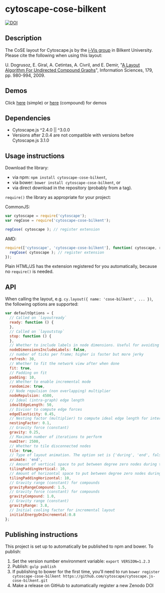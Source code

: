 cytoscape-cose-bilkent
================================================================================
[![DOI](https://zenodo.org/badge/42200589.svg)](https://zenodo.org/badge/latestdoi/42200589)

## Description

The CoSE layout for Cytoscape.js by the [i-Vis group](http://cs.bilkent.edu.tr/~ivis/) in Bilkent University. Please cite the following when using this layout:

U. Dogrusoz, E. Giral, A. Cetintas, A. Civril, and E. Demir, "[A Layout Algorithm For Undirected Compound Graphs](http://www.sciencedirect.com/science/article/pii/S0020025508004799)", Information Sciences, 179, pp. 980-994, 2009.

## Demos

Click [here](https://rawgit.com/cytoscape/cytoscape.js-cose-bilkent/unstable/demo.html) (simple) or [here](https://rawgit.com/cytoscape/cytoscape.js-cose-bilkent/unstable/demo-compound.html) (compound) for demos

## Dependencies

 * Cytoscape.js ^2.4.0 || ^3.0.0
 * Versions after 2.0.4 are not compatible with versions before Cytoscape.js 3.1.0


## Usage instructions

Download the library:
 * via npm: `npm install cytoscape-cose-bilkent`,
 * via bower: `bower install cytoscape-cose-bilkent`, or
 * via direct download in the repository (probably from a tag).

`require()` the library as appropriate for your project:

CommonJS:
```js
var cytoscape = require('cytoscape');
var regCose = require('cytoscape-cose-bilkent');

regCose( cytoscape ); // register extension
```

AMD:
```js
require(['cytoscape', 'cytoscape-cose-bilkent'], function( cytoscape, regCose ){
  regCose( cytoscape ); // register extension
});
```

Plain HTML/JS has the extension registered for you automatically, because no `require()` is needed.


## API

When calling the layout, e.g. `cy.layout({ name: 'cose-bilkent', ... })`, the following options are supported:

```js
var defaultOptions = {
  // Called on `layoutready`
  ready: function () {
  },
  // Called on `layoutstop`
  stop: function () {
  },
  // Whether to include labels in node dimensions. Useful for avoiding label overlap
  nodeDimensionsIncludeLabels: false,
  // number of ticks per frame; higher is faster but more jerky
  refresh: 30, 
  // Whether to fit the network view after when done
  fit: true,
  // Padding on fit
  padding: 10,
  // Whether to enable incremental mode
  randomize: true,
  // Node repulsion (non overlapping) multiplier
  nodeRepulsion: 4500,
  // Ideal (intra-graph) edge length
  idealEdgeLength: 50,
  // Divisor to compute edge forces
  edgeElasticity: 0.45,
  // Nesting factor (multiplier) to compute ideal edge length for inter-graph edges
  nestingFactor: 0.1,
  // Gravity force (constant)
  gravity: 0.25,
  // Maximum number of iterations to perform
  numIter: 2500,
  // Whether to tile disconnected nodes
  tile: true,
  // Type of layout animation. The option set is {'during', 'end', false}
  animate: 'end',
  // Amount of vertical space to put between degree zero nodes during tiling (can also be a function)
  tilingPaddingVertical: 10,
  // Amount of horizontal space to put between degree zero nodes during tiling (can also be a function)
  tilingPaddingHorizontal: 10,
  // Gravity range (constant) for compounds
  gravityRangeCompound: 1.5,
  // Gravity force (constant) for compounds
  gravityCompound: 1.0,
  // Gravity range (constant)
  gravityRange: 3.8,
  // Initial cooling factor for incremental layout
  initialEnergyOnIncremental:0.8
};
```


## Publishing instructions

This project is set up to automatically be published to npm and bower.  To publish:

1. Set the version number environment variable: `export VERSION=1.2.3`
1. Publish: `gulp publish`
1. If publishing to bower for the first time, you'll need to run `bower register cytoscape-cose-bilkent https://github.com/cytoscape/cytoscape.js-cose-bilkent.git`
1. Make a release on GitHub to automatically register a new Zenodo DOI
